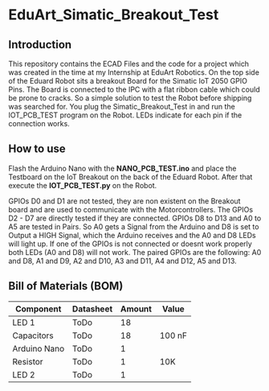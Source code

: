 # EduArt_Simatic_Breakout_Test

## Introduction

This repository contains the ECAD Files and the code for a project which was created in the time at my Internship at EduArt Robotics. On the top side of the Eduard Robot sits a breakout Board for the Simatic IoT 2050 GPIO Pins. The Board is connected to the IPC with a flat ribbon cable which could be prone to cracks. So a simple solution to test the Robot before shipping was searched for. You plug the Simatic_Breakout_Test in and run the IOT_PCB_TEST program on the Robot. LEDs indicate for each pin if the connection works.

## How to use

Flash the Arduino Nano with the **NANO_PCB_TEST.ino** and place the Testboard on the IoT Breakout on the back of the Eduard Robot. After that execute the **IOT_PCB_TEST.py** on the Robot.

GPIOs D0 and D1 are not tested, they are non existent on the Breakout board and are used to communicate with the Motorcontrollers.
The GPIOs D2 - D7 are directly tested if they are connected. GPIOs D8 to D13 and A0 to A5 are tested in Pairs. So A0 gets a Signal from the Arduino and D8 is set to Output a HIGH Signal, which the Arduino receives and the A0 and D8 LEDs will light up. If one of the GPIOs is not connected or doesnt work properly both LEDs (A0 and D8) will not work.
The paired GPIOs are the following: A0 and D8, A1 and D9, A2 and D10, A3 and D11, A4 and D12, A5 and D13.

## Bill of Materials (BOM)

| Component    | Datasheet | Amount | Value  |
| ------------ | --------- | ------ | ------ |
| LED 1        | ToDo      | 18     |        |
| Capacitors   | ToDo      | 18     | 100 nF |
| Arduino Nano | ToDo      | 1      |        |
| Resistor     | ToDo      | 1      | 10K    |
| LED 2        | ToDo      | 1      |        |
